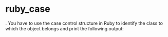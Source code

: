 # ruby_case
. You have to use the case control structure in Ruby to identify the class to which the object belongs and print the following output:
